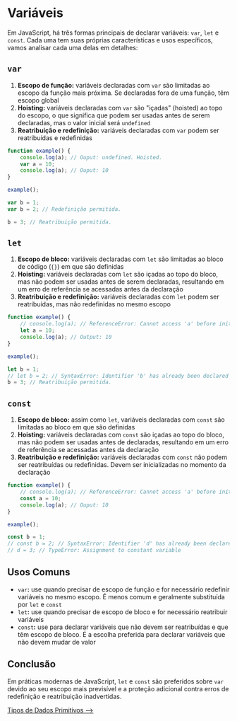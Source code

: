 # Variáveis

Em JavaScript, há três formas principais de declarar variáveis: `var`, `let` e `const`. Cada uma tem suas próprias características e usos específicos, vamos analisar cada uma delas em detalhes:

## `var`

1. **Escopo de função:** variáveis declaradas com `var` são limitadas ao escopo da função mais próxima. Se declaradas fora de uma função, têm escopo global
2. **Hoisting:** variáveis declaradas com `var` são "içadas" (hoisted) ao topo do escopo, o que significa que podem ser usadas antes de serem declaradas, mas o valor inicial será `undefined`
3. **Reatribuição e redefinição:** variáveis declaradas com `var` podem ser reatribuídas e redefinidas

```JavaScript
function example() {
    console.log(a); // Ouput: undefined. Hoisted.
    var a = 10;
    console.log(a); // Ouput: 10
}

example();

var b = 1;
var b = 2; // Redefinição permitida.

b = 3; // Reatribuição permitida.
```

## `let`

1. **Escopo de bloco:** variáveis declaradas com `let` são limitadas ao bloco de código (`{}`) em que são definidas
2. **Hoisting:** variáveis declaradas com `let` são içadas ao topo do bloco, mas não podem ser usadas antes de serem declaradas, resultando em um erro de referência se acessadas antes da declaração
3. **Reatribuição e redefinição:** variáveis declaradas com `let` podem ser reatribuídas, mas não redefinidas no mesmo escopo

```JavaScript
function example() {
    // console.log(a); // ReferenceError: Cannot access 'a' before initialization
    let a = 10;
    console.log(a); // Output: 10
}

example();

let b = 1;
// let b = 2; // SyntaxError: Identifier 'b' has already been declared
b = 3; // Reatribuição permitida.
```

## `const`

1. **Escopo de bloco:** assim como `let`, variáveis declaradas com `const` são limitadas ao bloco em que são definidas
2. **Hoisting:** variáveis declaradas com `const` são içadas ao topo do bloco, mas não podem ser usadas antes de declaradas, resultando em um erro de referência se acessadas antes da declaração
3. **Reatribuição e redefinição:** variáveis declaradas com `const` não podem ser reatribuídas ou redefinidas. Devem ser inicializadas no momento da declaração

```JavaScript
function example() {
    // console.log(a); // ReferenceError: Cannot access 'a' before initialization
    const a = 10;
    console.log(a); // Ouput: 10
}

example();

const b = 1;
// const b = 2; // SyntaxError: Identifier 'd' has already been declared
// d = 3; // TypeError: Assignment to constant variable
```

## Usos Comuns

- `var`**:** use quando precisar de escopo de função e for necessário redefinir variáveis no mesmo escopo. É menos comum e geralmente substituída por `let` e `const`
- `let`**:** use quando precisar de escopo de bloco e for necessário reatribuir variáveis
- `const`**:** use para declarar variáveis que não devem ser reatribuídas e que têm escopo de bloco. É a escolha preferida para declarar variáveis que não devem mudar de valor

## Conclusão

Em práticas modernas de JavaScript, `let` e `const` são preferidos sobre `var` devido ao seu escopo mais previsível e a proteção adicional contra erros de redefinição e reatribuição inadvertidas.

[Tipos de Dados Primitivos -->](./tipos-dados-primitivos.md)